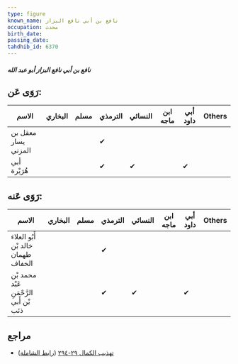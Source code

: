 ```yaml
---
type: figure
known_name: نافع بن أبي نافع البزاز
occupation: محدث
birth_date:
passing_date:
tahdhib_id: 6370
---
```

##### نافع بن أبي نافع البزاز أبو عبد الله

## رَوَى عَن:
| الاسم               | البخاري | مسلم | الترمذي | النسائي | ابن ماجه | أبي داود | Others |
| ------------------- | ------- | ---- | ------- | ------- | -------- | -------- | ------ |
| معقل بن يسار المزني |         |      | ✔       |         |          |          |        |
| أبي هُرَيْرة        |         |      | ✔       | ✔       |          | ✔        |        |
## رَوَى عَنه:
| الاسم                                   | البخاري | مسلم | الترمذي | النسائي | ابن ماجه | أبي داود | Others |
| --------------------------------------- | ------- | ---- | ------- | ------- | -------- | -------- | ------ |
| أَبُو العلاء خالد بْن طهمان الخفاف      |         |      | ✔       |         |          |          |        |
| محمد بْن عَبْد الرَّحْمَنِ بْن أَبي ذئب |         |      | ✔       | ✔       |          | ✔        |        |
## مراجع
- [تهذيب الكمال ٢٩-٢٩٤](obsidian://open?vault=Tahdhib-al-Kamal&file=Figures/٦٣٧٠-نافع%20بن%20أبي%20نافع%20البزاز%20أبو%20عبد%20الله) ([رابط الشاملة](https://shamela.ws/book/3722/15865))